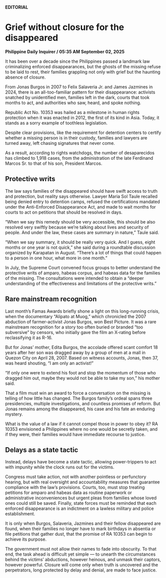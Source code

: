 **EDITORIAL**

# Grief without closure for the disappeared

****Philippine Daily Inquirer / 05:35 AM September 02, 2025****

It has been over a decade since the Philippines passed a landmark law criminalizing enforced disappearances, but the ghosts of the missing refuse to be laid to rest, their families grappling not only with grief but the haunting absence of closure.

From Jonas Burgos in 2007 to Felix Salaveria Jr. and James Jazmines in 2024, there is an all-too-familiar pattern for their disappearance: activists snatched by unidentified men, families left in the dark, courts that took months to act, and authorities who saw, heard, and spoke nothing.

Republic Act No. 10353 was hailed as a milestone in human rights protection when it was enacted in 2012, the first of its kind in Asia. Today, it stands as a sorry example of toothless legislation.

Despite clear provisions, like the requirement for detention centers to certify whether a missing person is in their custody, families and lawyers are turned away, left chasing signatures that never come.

As a result, according to rights watchdogs, the number of desaparecidos has climbed to 1,918 cases, from the administration of the late Ferdinand Marcos Sr. to that of his son, President Marcos.

## Protective writs

The law says families of the disappeared should have swift access to truth and protection, but reality says otherwise. Lawyer Maria Sol Taule recalled being denied entry to detention camps, refused the certifications mandated under the Anti-Enforced Disappearance Act, and made to wait months for courts to act on petitions that should be resolved in days.

“When we say this remedy should be very accessible, this should be also resolved very swiftly because we’re talking about lives and security of people. And under the law, these cases are summary in nature,” Taule said.

“When we say summary, it should be really very quick. And I guess, eight months or one year is not quick,” she said during a roundtable discussion organized by Karapatan in August. “There’s a lot of things that could happen to a person in one hour, what more in one month.”

In July, the Supreme Court convened focus groups to better understand the protective writs of amparo, habeas corpus, and habeas data for the families of the missing. The consultations were intended to obtain a “deeper understanding of the effectiveness and limitations of the protective writs.”

## Rare mainstream recognition

Last month’s Famas Awards briefly shone a light on this long-running crisis, when the documentary “Alipato at Muog,” which chronicled the 2007 abduction of farmer-activist Jonas Burgos, won Best Picture. It was a rare mainstream recognition for a story too often buried or branded “too subversive” by censors, who initially gave the film an X-rating before reclassifying it as R-16.

But for Jonas’ mother, Edita Burgos, the accolade offered scant comfort 18 years after her son was dragged away by a group of men at a mall in Quezon City on April 28, 2007. Based on witness accounts, Jonas, then 37, was heard shouting, “I am only an activist!”

“If only one were to extend his foot and stop the momentum of those who dragged him out, maybe they would not be able to take my son,” his mother said.

That a film must win an award to force a conversation on the missing is telling of how little has changed. The Burgos family’s ordeal spans three presidencies, multiple investigations, and countless promises of reform. But Jonas remains among the disappeared, his case and his fate an enduring mystery.

What is the value of a law if it cannot compel those in power to obey it? RA 10353 envisioned a Philippines where no one would be secretly taken, and if they were, their families would have immediate recourse to justice.

## Delays as a state tactic

Instead, delays have become a state tactic, allowing power-trippers to act with impunity while the clock runs out for the victims.

Congress must take action, not with another pointless or perfunctory hearing, but with real oversight and accountability measures that guarantee compliance with the law’s provisions. Courts, too, must stop treating petitions for amparo and habeas data as routine paperwork or administrative inconveniences but urgent pleas from families whose loved ones could still be saved. Finally, state forces must be reminded that each enforced disappearance is an indictment on a lawless military and police establishment.

It is only when Burgos, Salaveria, Jazmines and their fellow disappeared are found, when their families no longer have to mark birthdays in absentia or file petitions that gather dust, that the promise of RA 10353 can begin to achieve its purpose.

The government must not allow their names to fade into obscurity. To that end, the task ahead is difficult yet simple — to unearth the circumstances behind the victims’ abductions, however heinous, and unmask their captors, however powerful. Closure will come only when truth is uncovered and the perpetrators, long protected by delay and denial, are made to face justice.